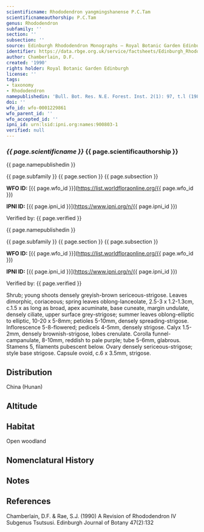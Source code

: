 ```yaml
---
scientificname: Rhododendron yangmingshanense P.C.Tam
scientificnameauthorship: P.C.Tam
genus: Rhododendron
subfamily: ''
section: ''
subsection: ''
source: Edinburgh Rhododendron Monographs – Royal Botanic Garden Edinburgh
identifier: https://data.rbge.org.uk/service/factsheets/Edinburgh_Rhododendron_Monographs.xhtml
author: Chamberlain, D.F.
created: '1990'
rights holder: Royal Botanic Garden Edinburgh
license: ''
tags:
- taxonomy
- Rhododendron
namepublishedin: 'Bull. Bot. Res. N.E. Forest. Inst. 2(1): 97, t.l (1982)'
doi: ''
wfo_id: wfo-0001229861
wfo_parent_id: ''
wfo_accepted_id: ''
ipni_id: urn:lsid:ipni.org:names:900803-1
verified: null
---
```

### _{{ page.scientificname }}_ {{ page.scientificauthorship }}
 {{ page.namepublishedin }}

{{ page.subfamily }} {{ page.section }} {{ page.subsection }}

**WFO ID:** [{{ page.wfo_id }}](https://list.worldfloraonline.org/{{ page.wfo_id }})

**IPNI ID:** [{{ page.ipni_id }}](https://www.ipni.org/n/{{ page.ipni_id }})

Verified by: {{ page.verified }}

 {{ page.namepublishedin }}

{{ page.subfamily }} {{ page.section }} {{ page.subsection }}

**WFO ID:** [{{ page.wfo_id }}](https://list.worldfloraonline.org/{{ page.wfo_id }})

**IPNI ID:** [{{ page.ipni_id }}](https://www.ipni.org/n/{{ page.ipni_id }})

Verified by: {{ page.verified }}



Shrub; young shoots densely greyish-brown sericeous-strigose. Leaves dimorphic, coriaceous; spring leaves oblong-lanceolate, 2.5-3 x 1.2-1.3cm, c.1.5 x as long as broad, apex acuminate, base cuneate, margin undulate, densely ciliate, upper surface grey-strigose; summer leaves oblong-elliptic to elliptic, 10-20 x 5-8mm; petioles 5-10mm, densely spreading-strigose. Inflorescence 5-8-flowered; pedicels 4-5mm, densely strigose. Calyx 1.5-2mm, densely brownish-strigose, lobes crenulate. Corolla funnel-campanulate, 8-10mm, reddish to pale purple; tube 5-6mm, glabrous. Stamens 5, filaments pubescent below. Ovary densely sericeous-strigose; style base strigose. Capsule ovoid, c.6 x 3.5mm, strigose.

## Distribution
China (Hunan)

## Altitude


## Habitat
Open woodland

## Nomenclatural History

                       
## Notes


## References

Chamberlain, D.F. & Rae, S.J. (1990) A Revision of Rhododendron IV Subgenus Tsutsusi. Edinburgh Journal of Botany 47(2):132
